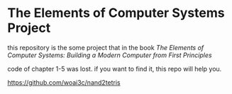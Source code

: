 # The Elements of Computer Systems Project
this repository is the some project that in the book *The Elements of Computer Systems: Building a Modern Computer from First Principles*

code of chapter 1-5 was lost. if you want to find it, this repo will help you.

https://github.com/woai3c/nand2tetris
